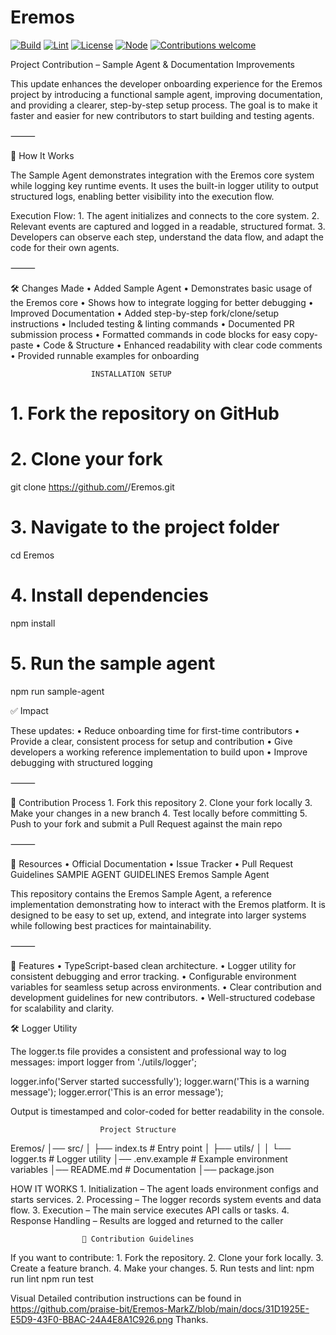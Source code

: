 # Eremos

[![Build](https://img.shields.io/github/actions/workflow/status/praise-bit/Eremos/ci.yml?branch=main)](https://github.com/praise-bit/Eremos/actions)
[![Lint](https://img.shields.io/github/actions/workflow/status/praise-bit/Eremos/lint.yml?branch=main&label=lint)](https://github.com/praise-bit/Eremos/actions)
[![License](https://img.shields.io/github/license/praise-bit/Eremos)](./LICENSE)
[![Node](https://img.shields.io/badge/node-%3E%3D18-green)](https://nodejs.org)
[![Contributions welcome](https://img.shields.io/badge/contributions-welcome-brightgreen.svg?style=flat)](#-contribution-guidelines)


Project Contribution – Sample Agent & Documentation Improvements

This update enhances the developer onboarding experience for the Eremos project by introducing a functional sample agent, improving documentation, and providing a clearer, step-by-step setup process.
The goal is to make it faster and easier for new contributors to start building and testing agents.

⸻

🚀 How It Works

The Sample Agent demonstrates integration with the Eremos core system while logging key runtime events.
It uses the built-in logger utility to output structured logs, enabling better visibility into the execution flow.

Execution Flow:
	1.	The agent initializes and connects to the core system.
	2.	Relevant events are captured and logged in a readable, structured format.
	3.	Developers can observe each step, understand the data flow, and adapt the code for their own agents.

⸻

🛠 Changes Made
	•	Added Sample Agent
	•	Demonstrates basic usage of the Eremos core
	•	Shows how to integrate logging for better debugging
	•	Improved Documentation
	•	Added step-by-step fork/clone/setup instructions
	•	Included testing & linting commands
	•	Documented PR submission process
	•	Formatted commands in code blocks for easy copy-paste
	•	Code & Structure
	•	Enhanced readability with clear code comments
	•	Provided runnable examples for onboarding

                      INSTALLATION SETUP
# 1. Fork the repository on GitHub
# 2. Clone your fork
git clone https://github.com/<your-username>/Eremos.git
# 3. Navigate to the project folder
cd Eremos

# 4. Install dependencies
npm install

# 5. Run the sample agent
npm run sample-agent

✅ Impact

These updates:
	•	Reduce onboarding time for first-time contributors
	•	Provide a clear, consistent process for setup and contribution
	•	Give developers a working reference implementation to build upon
	•	Improve debugging with structured logging

⸻

📄 Contribution Process
	1.	Fork this repository
	2.	Clone your fork locally
	3.	Make your changes in a new branch
	4.	Test locally before committing
	5.	Push to your fork and submit a Pull Request against the main repo

⸻

🔗 Resources
	•	Official Documentation
	•	Issue Tracker
	•	Pull Request Guidelines
                        SAMPlE AGENT GUIDELINES
Eremos Sample Agent

This repository contains the Eremos Sample Agent, a reference implementation demonstrating how to interact with the Eremos platform.
It is designed to be easy to set up, extend, and integrate into larger systems while following best practices for maintainability.

⸻

📌 Features
	•	TypeScript-based clean architecture.
	•	Logger utility for consistent debugging and error tracking.
	•	Configurable environment variables for seamless setup across environments.
	•	Clear contribution and development guidelines for new contributors.
	•	Well-structured codebase for scalability and clarity.

🛠 Logger Utility

The logger.ts file provides a consistent and professional way to log messages:
                    import logger from './utils/logger';

logger.info('Server started successfully');
logger.warn('This is a warning message');
logger.error('This is an error message');

Output is timestamped and color-coded for better readability in the console.

                        Project Structure
Eremos/
│── src/
│   ├── index.ts         # Entry point
│   ├── utils/
│   │   └── logger.ts    # Logger utility
│── .env.example         # Example environment variables
│── README.md            # Documentation
│── package.json

HOW IT WORKS
	1.	Initialization – The agent loads environment configs and starts services.
	2.	Processing – The logger records system events and data flow.
	3.	Execution – The main service executes API calls or tasks.
	4.	Response Handling – Results are logged and returned to the caller

                    📜 Contribution Guidelines

If you want to contribute:
	1.	Fork the repository.
	2.	Clone your fork locally.
	3.	Create a feature branch.
	4.	Make your changes.
	5.	Run tests and lint:
                npm run lint
                npm run test

 Visual Detailed contribution instructions can be found in https://github.com/praise-bit/Eremos-MarkZ/blob/main/docs/31D1925E-E5D9-43F0-BBAC-24A4E8A1C926.png
           Thanks.

